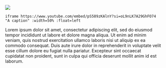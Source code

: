 [![](https://v3.juncture-digital.org/images/wb.svg)](https://v3.juncture-digital.org/wb)

`iframe https://www.youtube.com/embed/pS589zKAlnY?si=oL9nLK7A29GhFO74 "A caption" :width=50% :float=left`

Lorem ipsum dolor sit amet, consectetur adipiscing elit, sed do eiusmod tempor incididunt ut labore et dolore magna aliqua. Ut enim ad minim veniam, quis nostrud exercitation ullamco laboris nisi ut aliquip ex ea commodo consequat. Duis aute irure dolor in reprehenderit in voluptate velit esse cillum dolore eu fugiat nulla pariatur. Excepteur sint occaecat cupidatat non proident, sunt in culpa qui officia deserunt mollit anim id est laborum.